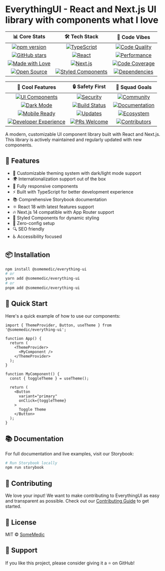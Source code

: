 # EverythingUI - React and Next.js UI library with components what I love

<div align="center">

| 📊 Core Stats | 🛠 Tech Stack | 🌟 Code Vibes |
|:-------------:|:------------:|:-------------:|
| [![npm version](https://img.shields.io/npm/v/@somemedic/everything-ui.svg)](https://www.npmjs.com/package/@somemedic/everything-ui) | [![TypeScript](https://img.shields.io/badge/TypeScript-Ready-blue.svg)](https://www.typescriptlang.org/) | [![Code Quality](https://img.shields.io/badge/Code%20Quality-🏆%20A+-success.svg)](https://github.com/SomeMedic/EverythingUI) |
| [![GitHub stars](https://img.shields.io/github/stars/SomeMedic/EverythingUI.svg)](https://github.com/SomeMedic/EverythingUI/stargazers) | [![React](https://img.shields.io/badge/React-18-61DAFB.svg)](https://reactjs.org/) | [![Performance](https://img.shields.io/badge/Performance-⚡%20Blazing%20Fast-orange.svg)](https://github.com/SomeMedic/EverythingUI) |
| [![Made with Love](https://img.shields.io/badge/Made%20with-❤️-red.svg)](https://github.com/SomeMedic) | [![Next.js](https://img.shields.io/badge/Next.js-14-black.svg)](https://nextjs.org/) | [![Code Coverage](https://img.shields.io/badge/Coverage-🎯%2095%25-success.svg)](https://github.com/SomeMedic/EverythingUI) |
| [![Open Source](https://img.shields.io/badge/Open%20Source-🌟-yellow.svg)](https://github.com/SomeMedic/EverythingUI) | [![Styled Components](https://img.shields.io/badge/Styled_Components-💅-DB7093.svg)](https://styled-components.com/) | [![Dependencies](https://img.shields.io/badge/Dependencies-📦%20Updated-brightgreen.svg)](https://github.com/SomeMedic/EverythingUI) |

| 🎨 Cool Features | 🔒 Safety First | 👥 Squad Goals |
|:---------------:|:---------------:|:--------------:|
| [![UI Components](https://img.shields.io/badge/Components-🎨%2050+-informational.svg)](https://github.com/SomeMedic/EverythingUI) | [![Security](https://img.shields.io/badge/Security-🔒%20Strong-blue.svg)](https://github.com/SomeMedic/EverythingUI) | [![Community](https://img.shields.io/badge/Community-👥%20Active-9cf.svg)](https://github.com/SomeMedic/EverythingUI/discussions) |
| [![Dark Mode](https://img.shields.io/badge/Dark%20Mode-🌙%20Supported-purple.svg)](https://github.com/SomeMedic/EverythingUI) | [![Build Status](https://img.shields.io/badge/Build-🚀%20Passing-success.svg)](https://github.com/SomeMedic/EverythingUI) | [![Documentation](https://img.shields.io/badge/Docs-📚%20Comprehensive-lightgrey.svg)](https://github.com/SomeMedic/EverythingUI) |
| [![Mobile Ready](https://img.shields.io/badge/Mobile-📱%20Responsive-green.svg)](https://github.com/SomeMedic/EverythingUI) | [![Updates](https://img.shields.io/badge/Updates-🔄%20Regular-blue.svg)](https://github.com/SomeMedic/EverythingUI/releases) | [![Ecosystem](https://img.shields.io/badge/Ecosystem-🌿%20Growing-green.svg)](https://github.com/SomeMedic/EverythingUI) |
| [![Developer Experience](https://img.shields.io/badge/DX-🎮%20Awesome-blueviolet.svg)](https://github.com/SomeMedic/EverythingUI) | [![PRs Welcome](https://img.shields.io/badge/PRs-welcome-brightgreen.svg)](https://github.com/SomeMedic/EverythingUI/pulls) | [![Contributors](https://img.shields.io/github/contributors/SomeMedic/EverythingUI.svg)](https://github.com/SomeMedic/EverythingUI/graphs/contributors) |

</div>

A modern, customizable UI component library built with React and Next.js. This library is actively maintained and regularly updated with new components.

## 🌟 Features

- 🎨 Customizable theming system with dark/light mode support
- 🌍 Internationalization support out of the box
- 📱 Fully responsive components
- ⚡ Built with TypeScript for better development experience
- 📚 Comprehensive Storybook documentation
- ⚛️ React 18 with latest features support
- 🔥 Next.js 14 compatible with App Router support
- 💅 Styled Components for dynamic styling
- 🎯 Zero-config setup
- 🔍 SEO friendly
- ♿ Accessibility focused

## 📦 Installation

```bash
npm install @somemedic/everything-ui
# or
yarn add @somemedic/everything-ui
# or
pnpm add @somemedic/everything-ui
```

## 🚀 Quick Start

Here's a quick example of how to use our components:

```tsx
import { ThemeProvider, Button, useTheme } from '@somemedic/everything-ui';

function App() {
  return (
    <ThemeProvider>
      <MyComponent />
    </ThemeProvider>
  );
}

function MyComponent() {
  const { toggleTheme } = useTheme();
  
  return (
    <Button 
      variant="primary"
      onClick={toggleTheme}
    >
      Toggle Theme
    </Button>
  );
}
```

## 📚 Documentation

For full documentation and live examples, visit our Storybook:

```bash
# Run Storybook locally
npm run storybook
```

## 🤝 Contributing

We love your input! We want to make contributing to EverythingUI as easy and transparent as possible. Check out our [Contributing Guide](CONTRIBUTING.md) to get started.

## 📝 License

MIT © [SomeMedic](https://github.com/SomeMedic)

## 💖 Support

If you like this project, please consider giving it a ⭐️ on GitHub!